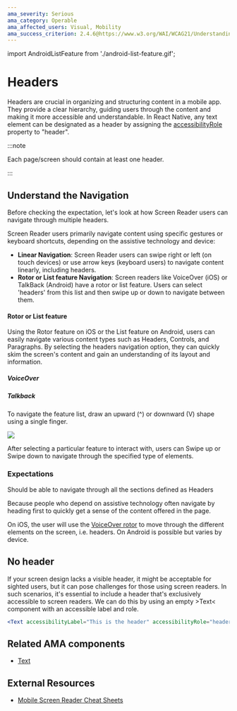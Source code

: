 ```yaml
---
ama_severity: Serious
ama_category: Operable
ama_affected_users: Visual, Mobility
ama_success_criterion: 2.4.6@https://www.w3.org/WAI/WCAG21/Understanding/headings-and-labels
---
```


import AndroidListFeature from './android-list-feature.gif';

# Headers

Headers are crucial in organizing and structuring content in a mobile app. They provide a clear hierarchy, guiding users through the content and making it more accessible and understandable.
In React Native, any text element can be designated as a header by assigning the [accessibilityRole](/guidelines/accessibility-role) property to "header".

:::note

Each page/screen should contain at least one header.

:::

## Understand the Navigation

Before checking the expectation, let's look at how Screen Reader users can navigate through multiple headers.

Screen Reader users primarily navigate content using specific gestures or keyboard shortcuts, depending on the assistive technology and device:

- **Linear Navigation**: Screen Reader users can swipe right or left (on touch devices) or use arrow keys (keyboard users) to navigate content linearly, including headers.
- **Rotor or List feature Navigation**: Screen readers like VoiceOver (iOS) or TalkBack (Android) have a rotor or list feature. Users can select 'headers' from this list and then swipe up or down to navigate between them.

#### Rotor or List feature

Using the Rotor feature on iOS or the List feature on Android, users can easily navigate various content types such as Headers, Controls, and Paragraphs.
By selecting the headers navigation option, they can quickly skim the screen's content and gain an understanding of its layout and information.

##### VoiceOver

##### Talkback

To navigate the feature list, draw an upward (^) or downward (V) shape using a single finger.

<img src={AndroidListFeature} />

After selecting a particular feature to interact with, users can Swipe up or Swipe down to navigate through the specified type of elements.

### Expectations

<ScreenReader>
  <When title="A user navigates to a screen">
      <And title="Selects \"Headers\" from the Rotor/List feature" />
      <Then noChildren>Should be able to navigate through all the sections defined as Headers</Then>
  </When>
</ScreenReader>

Because people who depend on assistive technology often navigate by heading first to quickly get a sense of the content offered in the page.

On iOS, the user will use the [VoiceOver rotor](https://support.apple.com/en-gb/HT204783) to move through the different elements on the screen, i.e. headers. On Android is possible but varies by device.

## No header

<Serious label padding />

If your screen design lacks a visible header, it might be acceptable for sighted users, but it can pose challenges for those using screen readers. In such scenarios, it's essential to include a header that's exclusively accessible to screen readers.
We can do this by using an empty &gt;Text&lt; component with an accessible label and role.

```jsx
<Text accessibilityLabel="This is the header" accessibilityRole="header" />
```

## Related AMA components

- [Text](../components/text)

## External Resources

- [Mobile Screen Reader Cheat Sheets](https://qbalsdon.github.io/accessibility,/testing,/talkback,/voiceover/2023/05/10/accessibility-cheatsheets.html?ref=accessible-mobile-apps-weekly.ghost.io)
